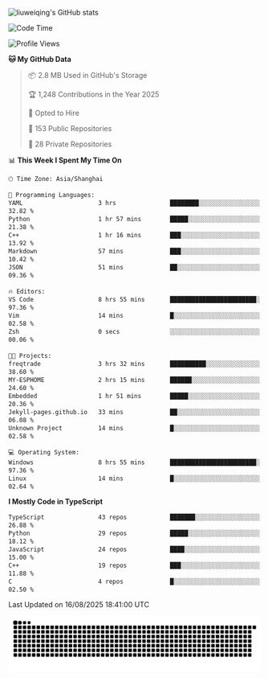 ![liuweiqing's GitHub stats](https://github-readme-stats.vercel.app/api?username=14790897&show_icons=true&locale=cn&include_all_commits=true&count_private=true)

<!--START_SECTION:waka-->
![Code Time](http://img.shields.io/badge/Code%20Time-2%2C406%20hrs%2050%20mins-blue)

![Profile Views](http://img.shields.io/badge/Profile%20Views-2-blue)

**🐱 My GitHub Data** 

> 📦 2.8 MB Used in GitHub's Storage 
 > 
> 🏆 1,248 Contributions in the Year 2025
 > 
> 💼 Opted to Hire
 > 
> 📜 153 Public Repositories 
 > 
> 🔑 28 Private Repositories 
 > 
📊 **This Week I Spent My Time On** 

```text
🕑︎ Time Zone: Asia/Shanghai

💬 Programming Languages: 
YAML                     3 hrs               ████████░░░░░░░░░░░░░░░░░   32.82 % 
Python                   1 hr 57 mins        █████░░░░░░░░░░░░░░░░░░░░   21.38 % 
C++                      1 hr 16 mins        ███░░░░░░░░░░░░░░░░░░░░░░   13.92 % 
Markdown                 57 mins             ███░░░░░░░░░░░░░░░░░░░░░░   10.42 % 
JSON                     51 mins             ██░░░░░░░░░░░░░░░░░░░░░░░   09.36 % 

🔥 Editors: 
VS Code                  8 hrs 55 mins       ████████████████████████░   97.36 % 
Vim                      14 mins             █░░░░░░░░░░░░░░░░░░░░░░░░   02.58 % 
Zsh                      0 secs              ░░░░░░░░░░░░░░░░░░░░░░░░░   00.06 % 

🐱‍💻 Projects: 
freqtrade                3 hrs 32 mins       ██████████░░░░░░░░░░░░░░░   38.60 % 
MY-ESPHOME               2 hrs 15 mins       ██████░░░░░░░░░░░░░░░░░░░   24.60 % 
Embedded                 1 hr 51 mins        █████░░░░░░░░░░░░░░░░░░░░   20.36 % 
Jekyll-pages.github.io   33 mins             ██░░░░░░░░░░░░░░░░░░░░░░░   06.08 % 
Unknown Project          14 mins             █░░░░░░░░░░░░░░░░░░░░░░░░   02.58 % 

💻 Operating System: 
Windows                  8 hrs 55 mins       ████████████████████████░   97.36 % 
Linux                    14 mins             █░░░░░░░░░░░░░░░░░░░░░░░░   02.64 % 
```

**I Mostly Code in TypeScript** 

```text
TypeScript               43 repos            ███████░░░░░░░░░░░░░░░░░░   26.88 % 
Python                   29 repos            █████░░░░░░░░░░░░░░░░░░░░   18.12 % 
JavaScript               24 repos            ████░░░░░░░░░░░░░░░░░░░░░   15.00 % 
C++                      19 repos            ███░░░░░░░░░░░░░░░░░░░░░░   11.88 % 
C                        4 repos             █░░░░░░░░░░░░░░░░░░░░░░░░   02.50 % 
```




 Last Updated on 16/08/2025 18:41:00 UTC
<!--END_SECTION:waka-->

<picture>
  <source media="(prefers-color-scheme: dark)" srcset="https://raw.githubusercontent.com/14790897/14790897/output/github-contribution-grid-snake-dark.svg" />
  <source media="(prefers-color-scheme: light)" srcset="https://raw.githubusercontent.com/14790897/14790897/output/github-contribution-grid-snake.svg" />
  <img alt="github-snake" src="https://raw.githubusercontent.com/14790897/14790897/output/github-contribution-grid-snake.svg" />
</picture>
